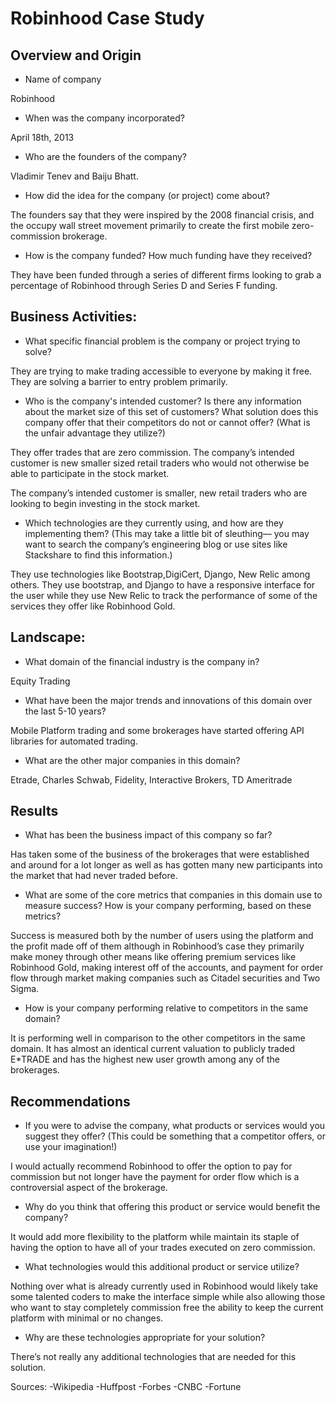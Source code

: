 # Robinhood Case Study

## Overview and Origin

* Name of company

Robinhood

* When was the company incorporated?

April 18th, 2013

* Who are the founders of the company?

Vladimir Tenev and Baiju Bhatt.

* How did the idea for the company (or project) come about?

The founders say that they were inspired by the 2008 financial crisis, and the occupy wall street movement primarily to create the first mobile zero-commission brokerage.

* How is the company funded? How much funding have they received?

They have been funded through a series of different firms looking to grab a percentage of Robinhood through Series D and Series F funding. 


## Business Activities:

* What specific financial problem is the company or project trying to solve?

They are trying to make trading accessible to everyone by making it free. They are solving a barrier to entry problem primarily. 

* Who is the company's intended customer?  Is there any information about the market size of this set of customers?
What solution does this company offer that their competitors do not or cannot offer? (What is the unfair advantage they utilize?)

They offer trades that are zero commission. The company’s intended customer is new smaller sized retail traders who would not otherwise be able to participate in the stock market. 


The company’s intended customer is smaller, new retail traders who are looking to begin investing in the stock market.

* Which technologies are they currently using, and how are they implementing them? (This may take a little bit of sleuthing–– you may want to search the company’s engineering blog or use sites like Stackshare to find this information.)

They use technologies like Bootstrap,DigiCert, Django, New Relic among others. They use bootstrap, and Django to have a responsive interface for the user while they use New Relic to track the performance of some of the services they offer like Robinhood Gold. 

## Landscape:

* What domain of the financial industry is the company in?

Equity Trading

* What have been the major trends and innovations of this domain over the last 5-10 years?

Mobile Platform trading and some brokerages have started offering API libraries for automated trading. 

* What are the other major companies in this domain?

Etrade, Charles Schwab, Fidelity, Interactive Brokers, TD Ameritrade


## Results

* What has been the business impact of this company so far?

Has taken some of the business of the brokerages that were established and around for a lot longer as well as has gotten many new participants into the market that had never traded before.

* What are some of the core metrics that companies in this domain use to measure success? How is your company performing, based on these metrics?

Success is measured both by the number of users using the platform and the profit made off of them although in Robinhood’s case they primarily make money through other means like offering premium services like Robinhood Gold, making interest off of the accounts, and payment for order flow through market making companies such as Citadel securities and Two Sigma.  


* How is your company performing relative to competitors in the same domain?

It is performing well in comparison to the other competitors in the same domain. It has almost an identical current valuation to publicly traded E*TRADE and has the highest new user growth among any of the brokerages.

## Recommendations

* If you were to advise the company, what products or services would you suggest they offer? (This could be something that a competitor offers, or use your imagination!)

I would actually recommend Robinhood to offer the option to pay for commission but not longer have the payment for order flow which is a controversial aspect of the brokerage. 

* Why do you think that offering this product or service would benefit the company?

It would add more flexibility to the platform while maintain its staple of having the option to have all of your trades executed on zero commission. 

* What technologies would this additional product or service utilize?

Nothing over what is already currently used in Robinhood would likely take some talented coders to make the interface simple while also allowing those who want to stay completely commission free the ability to keep the current platform with minimal or no changes. 



* Why are these technologies appropriate for your solution?

There’s not really any additional technologies that are needed for this solution.

Sources:
-Wikipedia
-Huffpost
-Forbes
-CNBC
-Fortune

